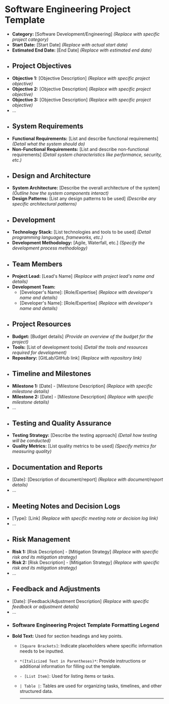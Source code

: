 # Software Engineering Project Template
- **Category:** [Software Development/Engineering] *(Replace with specific project category)*
- **Start Date:** [Start Date] *(Replace with actual start date)*
- **Estimated End Date:** [End Date] *(Replace with estimated end date)*
- ## Project Objectives
- **Objective 1:** [Objective Description] *(Replace with specific project objective)*
- **Objective 2:** [Objective Description] *(Replace with specific project objective)*
- **Objective 3:** [Objective Description] *(Replace with specific project objective)*
- ...
- ## System Requirements
- **Functional Requirements:** [List and describe functional requirements] *(Detail what the system should do)*
- **Non-Functional Requirements:** [List and describe non-functional requirements] *(Detail system characteristics like performance, security, etc.)*
- ## Design and Architecture
- **System Architecture:** [Describe the overall architecture of the system] *(Outline how the system components interact)*
- **Design Patterns:** [List any design patterns to be used] *(Describe any specific architectural patterns)*
- ## Development
- **Technology Stack:** [List technologies and tools to be used] *(Detail programming languages, frameworks, etc.)*
- **Development Methodology:** [Agile, Waterfall, etc.] *(Specify the development process methodology)*
- ## Team Members
- **Project Lead:** [Lead's Name] *(Replace with project lead's name and details)*
- **Development Team:**
	- [Developer's Name]: [Role/Expertise] *(Replace with developer's name and details)*
	- [Developer's Name]: [Role/Expertise] *(Replace with developer's name and details)*
- ## Project Resources
- **Budget:** [Budget details] *(Provide an overview of the budget for the project)*
- **Tools:** [List of development tools] *(Detail the tools and resources required for development)*
- **Repository:** [GitLab/GitHub link] *(Replace with repository link)*
- ## Timeline and Milestones
- **Milestone 1:** [Date] - [Milestone Description] *(Replace with specific milestone details)*
- **Milestone 2:** [Date] - [Milestone Description] *(Replace with specific milestone details)*
- ...
- ## Testing and Quality Assurance
- **Testing Strategy:** [Describe the testing approach] *(Detail how testing will be conducted)*
- **Quality Metrics:** [List quality metrics to be used] *(Specify metrics for measuring quality)*
- ## Documentation and Reports
- [Date]: [Description of document/report] *(Replace with document/report details)*
- ...
- ## Meeting Notes and Decision Logs
- [Type]: [Link] *(Replace with specific meeting note or decision log link)*
- ...
- ## Risk Management
- **Risk 1:** [Risk Description] - [Mitigation Strategy] *(Replace with specific risk and its mitigation strategy)*
- **Risk 2:** [Risk Description] - [Mitigation Strategy] *(Replace with specific risk and its mitigation strategy)*
- ...
- ## Feedback and Adjustments
- [Date]: [Feedback/Adjustment Description] *(Replace with specific feedback or adjustment details)*
- ...
- ### Software Engineering Project Template Formatting Legend
- **Bold Text:** Used for section headings and key points.
	- `[Square Brackets]`: Indicate placeholders where specific information needs to be inputted.
	- `*(Italicized Text in Parentheses)*`: Provide instructions or additional information for filling out the template.
	- `- [List Item]`: Used for listing items or tasks.
	- `| Table |`: Tables are used for organizing tasks, timelines, and other structured data.
	  
	  ---